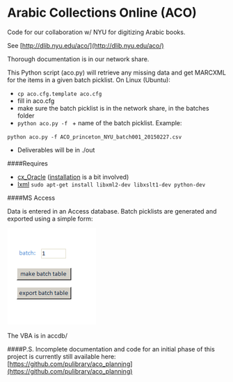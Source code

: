 Arabic Collections Online (ACO)
===============================
Code for our collaboration w/ NYU for digitizing Arabic books. 

See [http://dlib.nyu.edu/aco/](http://dlib.nyu.edu/aco/)

Thorough documentation is in our network share.

This Python script (aco.py) will retrieve any missing data and get MARCXML for the items in a given batch picklist. On Linux (Ubuntu): 
* `cp aco.cfg.template aco.cfg`
* fill in aco.cfg
* make sure the batch picklist is in the network share, in the batches folder
* `python aco.py -f ` + name of the batch picklist. Example:

 `python aco.py -f ACO_princeton_NYU_batch001_20150227.csv`
* Deliverables will be in ./out

####Requires
* [cx_Oracle](http://cx-oracle.sourceforge.net/) ([installation](https://gist.github.com/kimus/10012910) is a bit involved)
* [lxml](http://lxml.de/) `sudo apt-get install libxml2-dev libxslt1-dev python-dev`

####MS Access

Data is entered in an Access database. Batch picklists are generated and exported using a simple form:

![Simple Access form](https://raw.githubusercontent.com/pulcams/aco/master/accdb/aco_form.png)

The VBA is in accdb/

####P.S.
Incomplete documentation and code for an initial phase of this project is currently still available here: [https://github.com/pulibrary/aco_planning](https://github.com/pulibrary/aco_planning)
